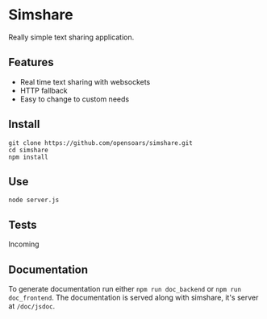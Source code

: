 # Simshare

Really simple text sharing application.

## Features

* Real time text sharing with websockets
* HTTP fallback
* Easy to change to custom needs


## Install

```
git clone https://github.com/opensoars/simshare.git
cd simshare
npm install
```


## Use

`node server.js`

## Tests

Incoming


## Documentation

To generate documentation run either `npm run doc_backend` or `npm run doc_frontend`. The documentation is served along with simshare, it's server at `/doc/jsdoc`.